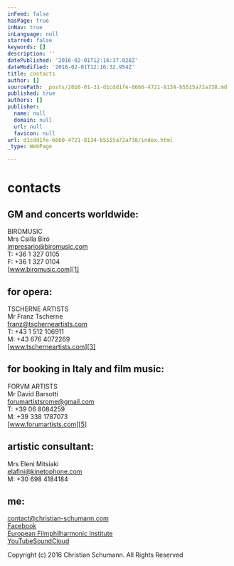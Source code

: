 ```yaml
---
inFeed: false
hasPage: true
inNav: true
inLanguage: null
starred: false
keywords: []
description: ''
datePublished: '2016-02-01T12:16:37.028Z'
dateModified: '2016-02-01T12:16:32.954Z'
title: contacts
author: []
sourcePath: _posts/2016-01-31-d1cdd1fe-6660-4721-8134-b5515a72a738.md
published: true
authors: []
publisher:
  name: null
  domain: null
  url: null
  favicon: null
url: d1cdd1fe-6660-4721-8134-b5515a72a738/index.html
_type: WebPage

---
```

# contacts

## GM and concerts worldwide:

BIROMUSIC  
Mrs Csilla Bíró  
[impresario@biromusic.com][0]  
T: +36 1 327 0105  
F: +36 1 327 0104  
[www.biromusic.com][1]

## for opera:

TSCHERNE ARTISTS  
Mr Franz Tscherne  
[franz@tscherneartists.com][2]  
T: +43 1 512 106911  
M: +43 676 4072269  
[www.tscherneartists.com][3]

## for booking in Italy and film music:

FORVM ARTISTS  
Mr David Barsotti  
[forumartistsrome@gmail.com][4]  
T: +39 06 8084259  
M: +39 338 1787073  
[www.forumartists.com][5]

## artistic consultant:

Mrs Eleni Mitsiaki  
[elafini@kinetophone.com][6]  
M: +30 698 4184184

## me:

[contact@christian-schumann.com][7]  
[Facebook][8]  
[European Filmphilharmonic Institute][9]  
[YouTube][10][SoundCloud][11][][10]

Copyright (c) 2016 Christian Schumann. All Rights Reserved

[][11]

[0]: mailto:impresario@biromusic.com?subject=Christian%20Schumann "mailto:impresario@biromusic.com?subject=Christian Schumann"
[1]: http://biromusic.com/eng/muveszek/christian-schumann-en/ "http://biromusic.com/eng/muveszek/christian-schumann-en/"
[2]: mailto:franz@tscherneartists.com?subject=Christian%20Schumann "mailto:franz@tscherneartists.com?subject=Christian Schumann"
[3]: http://tscherneartists.com/schumann_christian.html "http://tscherneartists.com/schumann_christian.html"
[4]: mailto:forumartistsrome@gmail.com?subject=Christian%20Schumann "mailto:forumartistsrome@gmail.com?subject=Christian Schumann"
[5]: http://www.forumartists.com/#%21christian-schumann/c21b5 "http://www.forumartists.com/#!christian-schumann/c21b5"
[6]: mailto:elafini@kinetophone.com?subject=Christian%20Schumann "mailto:elafini@kinetophone.com?subject=Christian Schumann"
[7]: mailto:contact@christian-schumann.com?subject= "mailto:contact@christian-schumann.com?subject="
[8]: https://www.facebook.com/ChristianSchumannOfficial/?ref=hl "https://www.facebook.com/ChristianSchumannOfficial/?ref=hl"
[9]: http://www.filmphilharmonie.de/index.php?id=127&L=1 "http://www.filmphilharmonie.de/index.php?id=127&L=1"
[10]: https://www.youtube.com/user/MyCMvideos/videos "https://www.youtube.com/user/MyCMvideos/videos"
[11]: https://soundcloud.com/christian-schumann-19 "https://soundcloud.com/christian-schumann-19"